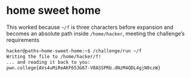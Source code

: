 # home sweet home

This worked because `~/f` is three characters before expansion and becomes an absolute path inside `/home/hacker`, meeting the challenge’s requirements

```bash
hacker@paths~home-sweet-home:~$ /challenge/run ~/f
Writing the file to /home/hacker/f!
... and reading it back to you:
pwn.college{AVs4uMiReAKF653G67-V0ASSPRb.dNzM4QDL4gjN0czW}
```
